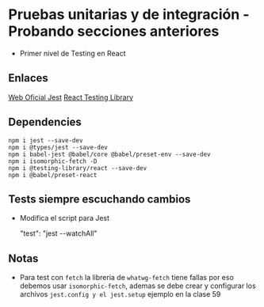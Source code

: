 # Pruebas unitarias y de integración - Probando secciones anteriores

- Primer nivel de Testing en React

## Enlaces

[Web Oficial Jest](https://jestjs.io/)
[React Testing Library](https://testing-library.com/docs/react-testing-library/intro)

## Dependencies

    npm i jest --save-dev
    npm i @types/jest --save-dev
    npm i babel-jest @babel/core @babel/preset-env --save-dev 
    npm i isomorphic-fetch -D 
    npm i @testing-library/react --save-dev 
    npm i @babel/preset-react

## Tests siempre escuchando cambios

- Modifica el script para Jest

    "test": "jest --watchAll"

## Notas

- Para test con `fetch` la libreria de `whatwg-fetch` tiene fallas por eso debemos usar `isomorphic-fetch`, ademas se debe crear y configurar los archivos `jest.config y el jest.setup` ejemplo en la clase 59
